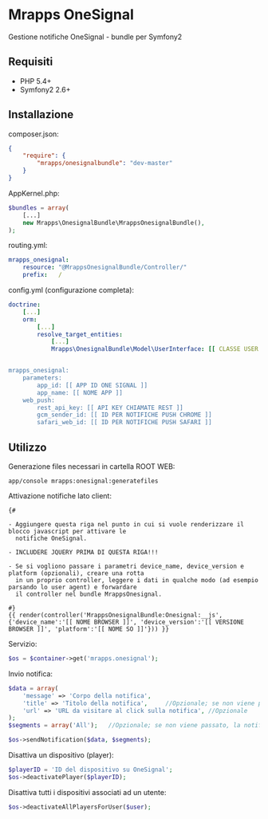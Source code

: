 # Mrapps OneSignal
Gestione notifiche OneSignal - bundle per Symfony2

## Requisiti

  - PHP 5.4+
  - Symfony2 2.6+

## Installazione

composer.json:
```json
{
	"require": {
		"mrapps/onesignalbundle": "dev-master"
	}
}
```

AppKernel.php:
```php
$bundles = array(
    [...]
    new Mrapps\OnesignalBundle\MrappsOnesignalBundle(),
);
```

routing.yml:
```yaml
mrapps_onesignal:
    resource: "@MrappsOnesignalBundle/Controller/"
    prefix:   /
```

config.yml (configurazione completa):
```yaml
doctrine:
    [...]
    orm:
        [...]
        resolve_target_entities:
            [...]
            Mrapps\OnesignalBundle\Model\UserInterface: [[ CLASSE USER ALL'INTERNO DEL PROGETTO (es. AppBundle\Entity\User) ]]


mrapps_onesignal:
    parameters:
        app_id: [[ APP ID ONE SIGNAL ]]
        app_name: [[ NOME APP ]]
    web_push:
        rest_api_key: [[ API KEY CHIAMATE REST ]]
        gcm_sender_id: [[ ID PER NOTIFICHE PUSH CHROME ]]
        safari_web_id: [[ ID PER NOTIFICHE PUSH SAFARI ]]
```

## Utilizzo


Generazione files necessari in cartella ROOT WEB:
```!/bin/bash
app/console mrapps:onesignal:generatefiles
```


Attivazione notifiche lato client:
```twig
{#

- Aggiungere questa riga nel punto in cui si vuole renderizzare il blocco javascript per attivare le
  notifiche OneSignal.

- INCLUDERE JQUERY PRIMA DI QUESTA RIGA!!!

- Se si vogliono passare i parametri device_name, device_version e platform (opzionali), creare una rotta
  in un proprio controller, leggere i dati in qualche modo (ad esempio parsando lo user agent) e forwardare
  il controller nel bundle MrappsOnesignal.
  
#}
{{ render(controller('MrappsOnesignalBundle:Onesignal:__js', {'device_name':'[[ NOME BROWSER ]]', 'device_version':'[[ VERSIONE BROWSER ]]', 'platform':'[[ NOME SO ]]'})) }}
```


Servizio:
```php
$os = $container->get('mrapps.onesignal');
```


Invio notifica:
```php
$data = array(
    'message' => 'Corpo della notifica',
    'title' => 'Titolo della notifica',     //Opzionale; se non viene passato, verrà impostato di default il nome dell'app
    'url' => 'URL da visitare al click sulla notifica', //Opzionale
);
$segments = array('All');   //Opzionale; se non viene passato, la notifica verrà inviata di default a tutti gli utenti.

$os->sendNotification($data, $segments);
```


Disattiva un dispositivo (player):
```php
$playerID = 'ID del dispositivo su OneSignal';
$os->deactivatePlayer($playerID);
```


Disattiva tutti i dispositivi associati ad un utente:
```php
$os->deactivateAllPlayersForUser($user);
```
